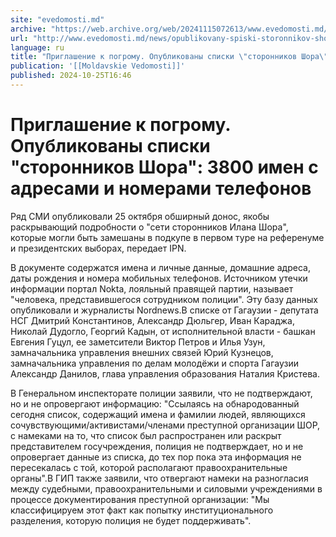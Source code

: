 ```yaml
---
site: "evedomosti.md"
archive: "https://web.archive.org/web/20241115072613/www.evedomosti.md/news/opublikovany-spiski-storonnikov-shora-imena-adresa-daty-rozh"
url: "http://www.evedomosti.md/news/opublikovany-spiski-storonnikov-shora-imena-adresa-daty-rozh"
language: ru
title: "Приглашение к погрому. Опубликованы списки \"сторонников Шора\": 3800 имен с адресами и номерами телефонов"
publication: '[[Moldavskie Vedomosti]]'
published: 2024-10-25T16:46
---
```


# Приглашение к погрому. Опубликованы списки "сторонников Шора": 3800 имен с адресами и номерами телефонов

Ряд СМИ опубликовали 25 октября обширный донос, якобы раскрывающий подробности о "сети сторонников Илана Шора", которые могли быть замешаны в подкупе в первом туре на референуме и президентских выборах, передает IPN.

В документе содержатся имена и личные данные, домашние адреса, даты рождения и номера мобильных телефонов. Источником утечки информации портал Nokta, лояльный правящей партии, называет "человека, представившегося сотрудником полиции". Эту базу данных опубликовали и журналисты Nordnews.В списке от Гагаузии - депутата НСГ Дмитрий Константинов, Александр Дюльгер, Иван Караджа, Николай Дудогло, Георгий Кадын, от исполнительной власти - башкан Евгения Гуцул, ее заметсители Виктор Петров и Илья Узун, замначальника управления внешних связей Юрий Кузнецов, замначальника управления по делам молодёжи и спорта Гагаузии Александр Данилов, глава управления образования Наталия Кристева.

В Генеральном инспекторате полиции заявили, что не подтверждают, но и не опровергают информацию: "Ссылаясь на обнародованный сегодня список, содержащий имена и фамилии людей, являющихся сочувствующими/активистами/членами преступной организации ШОР, с намеками на то, что список был распространен или раскрыт представителем госучреждения, полиция не подтверждает, но и не опровергает данные из списка, до тех пор пока эта информация не пересекалась с той, которой располагают правоохранительные органы".В ГИП также заявили, что отвергают намеки на разногласия между судебными, правоохранительными и силовыми учреждениями в процессе документирования преступной организации: "Мы классифицируем этот факт как попытку институционального разделения, которую полиция не будет поддерживать".